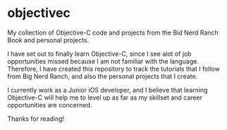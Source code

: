 # objectivec
My collection of Objective-C code and projects from the Bid Nerd Ranch Book and personal projects.

I have set out to finally learn Objective-C, since I see alot of job opportunities missed because I am not familiar with the language.  Therefore, I have created this repository to track the tutorials that I follow from Big Nerd Ranch, and also the personal projects that I create.

I currently work as a Junior iOS developer, and I believe that learning Objective-C will help me to level up as far as my skillset and career opportunities are concerned.

Thanks for reading!
